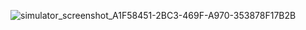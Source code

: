 ![simulator_screenshot_A1F58451-2BC3-469F-A970-353878F17B2B](https://github.com/user-attachments/assets/7ded61ea-5761-419b-a2f8-5d8be6275646)
